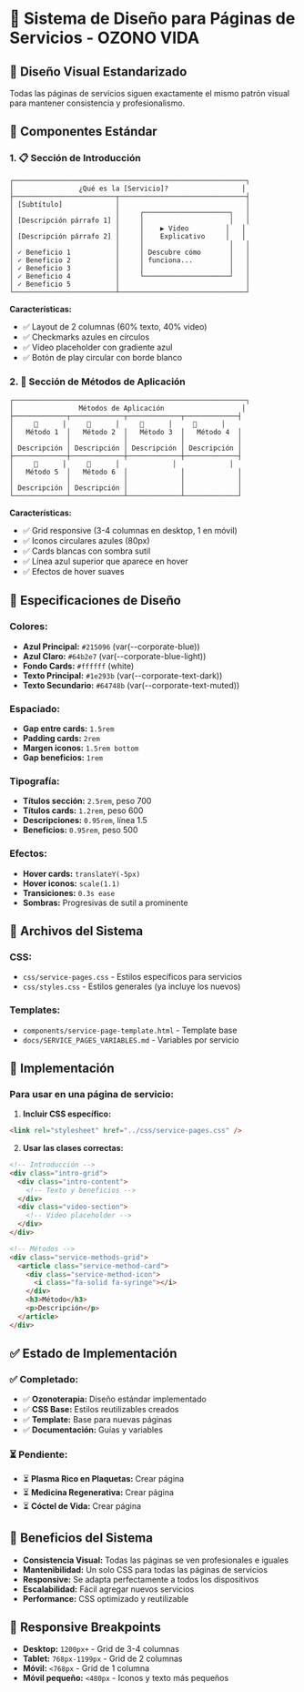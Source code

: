 # 🎨 Sistema de Diseño para Páginas de Servicios - OZONO VIDA

## 🎯 **Diseño Visual Estandarizado**

Todas las páginas de servicios siguen exactamente el mismo patrón visual para mantener consistencia y profesionalismo.

## 📐 **Componentes Estándar**

### **1. 📋 Sección de Introducción**

```
┌─────────────────────────────────────────────────────────┐
│                ¿Qué es la [Servicio]?                  │
├─────────────────────────┬───────────────────────────────┤
│ [Subtítulo]             │                               │
│                         │     ┌─────────────────────┐   │
│ [Descripción párrafo 1] │     │                     │   │
│                         │     │    ▶ Video         │   │
│ [Descripción párrafo 2] │     │    Explicativo     │   │
│                         │     │                     │   │
│ ✓ Beneficio 1           │     │ Descubre cómo       │   │
│ ✓ Beneficio 2           │     │ funciona...         │   │
│ ✓ Beneficio 3           │     │                     │   │
│ ✓ Beneficio 4           │     └─────────────────────┘   │
│ ✓ Beneficio 5           │                               │
└─────────────────────────┴───────────────────────────────┘
```

**Características:**

- ✅ Layout de 2 columnas (60% texto, 40% video)
- ✅ Checkmarks azules en círculos
- ✅ Video placeholder con gradiente azul
- ✅ Botón de play circular con borde blanco

### **2. 🔧 Sección de Métodos de Aplicación**

```
┌─────────────────────────────────────────────────────────┐
│                Métodos de Aplicación                   │
├─────────────┬─────────────┬─────────────┬─────────────┤
│     🔵      │     🔵      │     🔵      │     🔵      │
│   Método 1  │   Método 2  │   Método 3  │   Método 4  │
│             │             │             │             │
│ Descripción │ Descripción │ Descripción │ Descripción │
├─────────────┼─────────────┼─────────────┼─────────────┤
│     🔵      │     🔵      │             │             │
│   Método 5  │   Método 6  │             │             │
│             │             │             │             │
│ Descripción │ Descripción │             │             │
└─────────────┴─────────────┴─────────────┴─────────────┘
```

**Características:**

- ✅ Grid responsive (3-4 columnas en desktop, 1 en móvil)
- ✅ Iconos circulares azules (80px)
- ✅ Cards blancas con sombra sutil
- ✅ Línea azul superior que aparece en hover
- ✅ Efectos de hover suaves

## 🎨 **Especificaciones de Diseño**

### **Colores:**

- **Azul Principal:** `#215096` (var(--corporate-blue))
- **Azul Claro:** `#64b2e7` (var(--corporate-blue-light))
- **Fondo Cards:** `#ffffff` (white)
- **Texto Principal:** `#1e293b` (var(--corporate-text-dark))
- **Texto Secundario:** `#64748b` (var(--corporate-text-muted))

### **Espaciado:**

- **Gap entre cards:** `1.5rem`
- **Padding cards:** `2rem`
- **Margen iconos:** `1.5rem bottom`
- **Gap beneficios:** `1rem`

### **Tipografía:**

- **Títulos sección:** `2.5rem`, peso 700
- **Títulos cards:** `1.2rem`, peso 600
- **Descripciones:** `0.95rem`, línea 1.5
- **Beneficios:** `0.95rem`, peso 500

### **Efectos:**

- **Hover cards:** `translateY(-5px)`
- **Hover iconos:** `scale(1.1)`
- **Transiciones:** `0.3s ease`
- **Sombras:** Progresivas de sutil a prominente

## 📁 **Archivos del Sistema**

### **CSS:**

- `css/service-pages.css` - Estilos específicos para servicios
- `css/styles.css` - Estilos generales (ya incluye los nuevos)

### **Templates:**

- `components/service-page-template.html` - Template base
- `docs/SERVICE_PAGES_VARIABLES.md` - Variables por servicio

## 🔧 **Implementación**

### **Para usar en una página de servicio:**

1. **Incluir CSS específico:**

```html
<link rel="stylesheet" href="../css/service-pages.css" />
```

2. **Usar las clases correctas:**

```html
<!-- Introducción -->
<div class="intro-grid">
  <div class="intro-content">
    <!-- Texto y beneficios -->
  </div>
  <div class="video-section">
    <!-- Video placeholder -->
  </div>
</div>

<!-- Métodos -->
<div class="service-methods-grid">
  <article class="service-method-card">
    <div class="service-method-icon">
      <i class="fa-solid fa-syringe"></i>
    </div>
    <h3>Método</h3>
    <p>Descripción</p>
  </article>
</div>
```

## ✅ **Estado de Implementación**

### **✅ Completado:**

- ✅ **Ozonoterapia:** Diseño estándar implementado
- ✅ **CSS Base:** Estilos reutilizables creados
- ✅ **Template:** Base para nuevas páginas
- ✅ **Documentación:** Guías y variables

### **⏳ Pendiente:**

- ⏳ **Plasma Rico en Plaquetas:** Crear página
- ⏳ **Medicina Regenerativa:** Crear página
- ⏳ **Cóctel de Vida:** Crear página

## 🚀 **Beneficios del Sistema**

- **Consistencia Visual:** Todas las páginas se ven profesionales e iguales
- **Mantenibilidad:** Un solo CSS para todas las páginas de servicios
- **Responsive:** Se adapta perfectamente a todos los dispositivos
- **Escalabilidad:** Fácil agregar nuevos servicios
- **Performance:** CSS optimizado y reutilizable

## 📱 **Responsive Breakpoints**

- **Desktop:** `1200px+` - Grid de 3-4 columnas
- **Tablet:** `768px-1199px` - Grid de 2 columnas
- **Móvil:** `<768px` - Grid de 1 columna
- **Móvil pequeño:** `<480px` - Iconos y texto más pequeños
